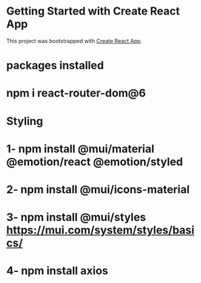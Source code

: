 # Getting Started with Create React App

This project was bootstrapped with [Create React App](https://github.com/facebook/create-react-app).

# packages installed
# npm i react-router-dom@6
 
# Styling
# 1- npm install @mui/material @emotion/react @emotion/styled
# 2- npm install @mui/icons-material 
# 3- npm install @mui/styles       https://mui.com/system/styles/basics/
# 4- npm install axios





 